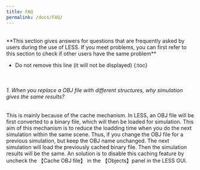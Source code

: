 ```yaml
---
title: FAQ
permalink: /docs/FAQ/
---
```


<br/>
**This section  gives answers for questions that are frequently asked by users during the use of LESS. If you meet problems, you can first refer to this section to check if other users have the same problem**

<style>
  // Adding 'Contents' headline to the TOC
#markdown-toc::before {
    content: "Contents";
    font-weight: bold;
}

// Using numbers instead of bullets for listing
#markdown-toc ul {
    list-style: none;
}
  
#markdown-toc {
    border: 1px solid #aaa;
    padding: 1.5em;
    list-style: none;
    display: inline-block;
}
#markdown-toc li ul{
    list-style: none;
}
</style>

 * Do not remove this line (it will not be displayed)
{:toc}

<br/>

###### 1. When you replace a OBJ file with different structures, why simulation gives the same results?
This is mainly because of the cache mechanism. In LESS, an OBJ file will be first converted to a binary file, which will then be loaded for simulation. This aim of this mechanism is to reduce the loadding time when you do the next simulation within the same scene. Thus, if you change the OBJ file for a previous simulation, but keep the OBJ name unchanged. The next simulation will load the previously cached binary file. Then the simulation results will be the same. An solution is to disable this caching feature by uncheck the 【Cache OBJ file】 in the 【Objects】panel in the LESS GUI.

